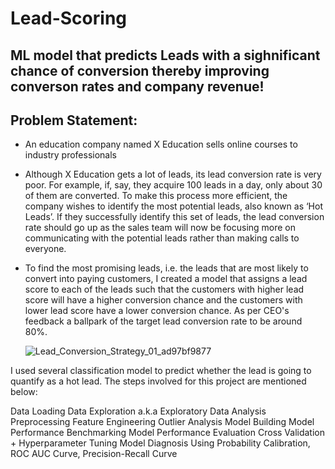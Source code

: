 # Lead-Scoring

## ML model that predicts Leads with a sighnificant chance of conversion thereby improving converson rates and company revenue!

## Problem Statement:
- An education company named X Education sells online courses to industry professionals
- Although X Education gets a lot of leads, its lead conversion rate is very poor. For example, if, say, they acquire 100 leads in a day, only about 30 of them are converted. To make this process more efficient, the company wishes to identify the most potential leads, also known as ‘Hot Leads’. If they successfully identify this set of leads, the lead conversion rate should go up as the sales team will now be focusing more on communicating with the potential leads rather than making calls to everyone.
- To find the most promising leads, i.e. the leads that are most likely to convert into paying customers, I created a model that assigns a lead score to each of the leads such that the customers with higher lead score will have a higher conversion chance and the customers with lower lead score have a lower conversion chance. As per CEO's feedback a ballpark of the target lead conversion rate to be around 80%.

  ![Lead_Conversion_Strategy_01_ad97bf9877](https://github.com/amanrai93/Lead-Scoring/assets/123299829/7bfed773-a4be-4c60-9228-ef2c6a63373b)


I used several classification model to predict whether the lead is going to quantify as a hot lead. The steps involved for this project are mentioned below:

Data Loading
Data Exploration a.k.a Exploratory Data Analysis
Preprocessing
Feature Engineering
Outlier Analysis
Model Building
Model Performance Benchmarking
Model Performance Evaluation
Cross Validation + Hyperparameter Tuning
Model Diagnosis Using Probability Calibration, ROC AUC Curve, Precision-Recall Curve
